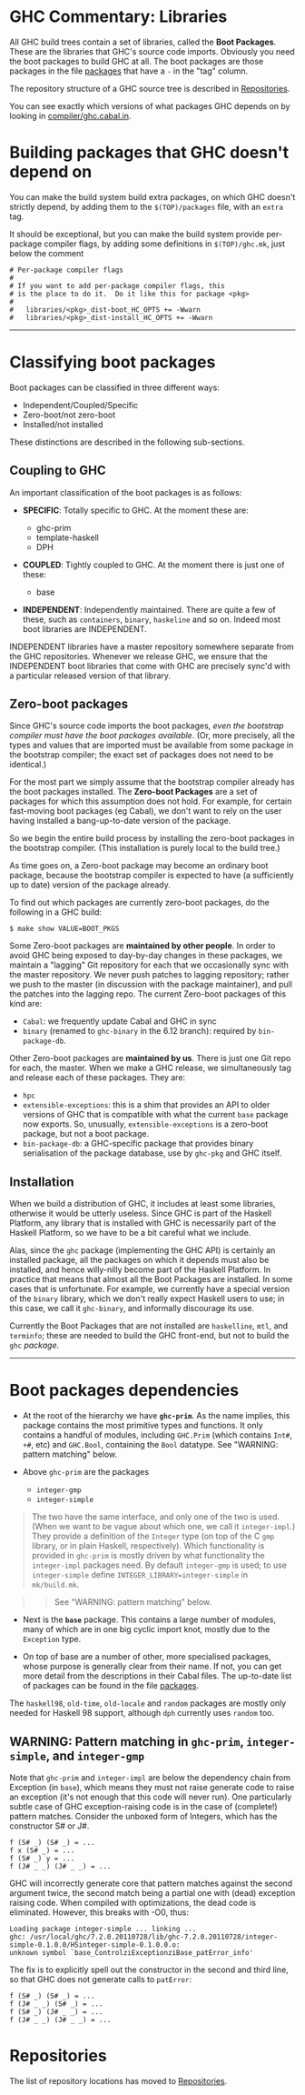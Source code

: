 


# GHC Commentary: Libraries



All GHC build trees contain a set of libraries, called the **Boot Packages**.  These are the libraries that GHC's source code imports.  Obviously you need the boot packages to build GHC at all.  The boot packages are those packages in the file [packages](/trac/ghc/browser/packages)[](/trac/ghc/export/HEAD/ghc/packages) that have a `-` in the "tag" column.



The repository structure of a GHC source tree is described in [Repositories](repositories).



You can see exactly which versions of what packages GHC depends on by looking in [compiler/ghc.cabal.in](/trac/ghc/browser/compiler/ghc.cabal.in)[](/trac/ghc/export/HEAD/ghc/compiler/ghc.cabal.in).


# Building packages that GHC doesn't depend on



You can make the build system build extra packages, on which GHC doesn't strictly depend, by adding them to the `$(TOP)/packages` file, with an `extra` tag.



It should be exceptional, but you can make the build system provide per-package compiler flags, by adding some definitions in `$(TOP)/ghc.mk`, just below the comment


```wiki
# Per-package compiler flags
# 
# If you want to add per-package compiler flags, this 
# is the place to do it.  Do it like this for package <pkg>
#   
#   libraries/<pkg>_dist-boot_HC_OPTS += -Wwarn
#   libraries/<pkg>_dist-install_HC_OPTS += -Wwarn
```

---


# Classifying boot packages



Boot packages can be classified in three different ways:


- Independent/Coupled/Specific
- Zero-boot/not zero-boot
- Installed/not installed


These distinctions are described in the following sub-sections.


## Coupling to GHC



An important classification of the boot packages is as follows:


- **SPECIFIC**: Totally specific to GHC.  At the moment these are:

  - ghc-prim
  - template-haskell
  - DPH

- **COUPLED**: Tightly coupled to GHC.  At the moment there is just one of these:

  - base

- **INDEPENDENT**: Independently maintained.  There are quite a few of these, such as `containers`, `binary`, `haskeline` and so on.  Indeed most boot libraries are INDEPENDENT.  


INDEPENDENT libraries have a master repository somewhere separate from the GHC repositories.  Whenever we release GHC, we ensure that the INDEPENDENT boot libraries that come with GHC are precisely sync'd with a particular released version of that library.


## Zero-boot packages



Since GHC's source code imports the boot packages, *even the bootstrap compiler must have the boot packages available*.  (Or, more precisely, all the types and values that are imported must be available from some package in the bootstrap compiler; the exact set of packages does not need to be identical.)



For the most part we simply assume that the bootstrap compiler already has the boot packages installed.  The **Zero-boot Packages** are a set of packages for which this assumption does not hold.  For example, for certain fast-moving boot packages (eg Cabal), we don't want to rely on the user having installed a bang-up-to-date version of the package.  



So we begin the entire build process by installing the zero-boot packages in the bootstrap compiler.  (This installation is purely local to the build tree.)  



As time goes on, a Zero-boot package may become an ordinary boot package, because the bootstrap compiler is expected to have (a sufficiently up to date) version of the package already.



To find out which packages are currently zero-boot packages, do the following in a GHC build:


```wiki
$ make show VALUE=BOOT_PKGS
```


Some Zero-boot packages are **maintained by other people**. In order to avoid GHC being exposed to day-by-day changes in these packages, we maintain a "lagging" Git repository for each that we occasionally sync with the master repository.  We never push patches to lagging repository; rather we push to the master (in discussion with the package maintainer), and pull the patches into the lagging repo.  The current Zero-boot packages of this kind are:


- `Cabal`: we frequently update Cabal and GHC in sync
- `binary` (renamed to `ghc-binary` in the 6.12 branch): required by `bin-package-db`.


Other Zero-boot packages are **maintained by us**.  There is just one Git repo for each, the master.  When we make a GHC release, we simultaneously tag and release each of these packages.  They are:


- `hpc`
- `extensible-exceptions`: this is a shim that provides an API to older versions of GHC that is compatible with what the current `base` package now exports.  So, unusually, `extensible-exceptions` is a zero-boot package, but not a boot package.
- `bin-package-db`: a GHC-specific package that provides binary serialisation of the package database, use by `ghc-pkg` and GHC itself.

## Installation



When we build a distribution of GHC, it includes at least some libraries, otherwise it would be utterly useless.  Since GHC is part of the Haskell Platform, any library that is installed with GHC is necessarily part of the Haskell Platform, so we have to be a bit careful what we include.  



Alas, since the `ghc` package (implementing the GHC API) is certainly an installed package, all the packages on which it depends must also be installed, and hence willy-nilly become part of the Haskell Platform.  In practice that means that almost all the Boot Packages are installed.  In some cases that is unfortunate.  For example, we currently have a special version of the `binary` library, which we don't really expect Haskell users to use; in this case, we call it `ghc-binary`, and informally discourage its use.



Currently the Boot Packages that are not installed are `haskelline`, `mtl`, and `terminfo`; these are needed to build the GHC front-end, but not to build the `ghc` *package*.


---


# Boot packages dependencies


- At the root of the hierarchy we have **`ghc-prim`**. As the name implies, this package contains the most primitive types and functions. It only contains a handful of modules, including `GHC.Prim` (which contains `Int#`, `+#`, etc) and `GHC.Bool`, containing the `Bool` datatype.  See "WARNING: pattern matching" below.

- Above `ghc-prim` are the packages

  - `integer-gmp`
  - `integer-simple`

>
>
> The two have the same interface, and only one of the two is used. (When we want to be vague about which one, we call it `integer-impl`.)  They provide a definition of the `Integer` type (on top of the C `gmp` library, or in plain Haskell, respectively). Which functionality is provided in `ghc-prim` is mostly driven by what functionality the `integer-impl` packages need. By default `integer-gmp` is used; to use `integer-simple` define `INTEGER_LIBRARY=integer-simple` in `mk/build.mk`.
>
>

>
> >
> >
> > See "WARNING: pattern matching" below.
> >
> >
>

- Next is the **`base`** package. This contains a large number of modules, many of which are in one big cyclic import knot, mostly due to the `Exception` type.

- On top of base are a number of other, more specialised packages, whose purpose is generally clear from their name. If not, you can get more detail from the descriptions in their Cabal files.  The up-to-date list of packages can be found in the file [packages](/trac/ghc/browser/packages)[](/trac/ghc/export/HEAD/ghc/packages).


The `haskell98`, `old-time`, `old-locale` and `random` packages are mostly only needed for Haskell 98 support, although `dph` currently uses `random` too.


## WARNING: Pattern matching in `ghc-prim`, `integer-simple`, and `integer-gmp`



Note that `ghc-prim` and `integer-impl` are below the dependency chain from Exception (in `base`), which means they must not raise generate code to raise an exception (it's not enough that this code will never run). One particularly subtle case of GHC exception-raising code is in the case of (complete!) pattern matches. Consider the unboxed form of Integers, which has the constructor S\# or J\#.


```wiki
f (S# _) (S# _) = ...
f x (S# _) = ...
f (S# _) y = ...
f (J# _ _) (J# _ _) = ...
```


GHC will incorrectly generate core that pattern matches against the second argument twice, the second match being a partial one with (dead) exception raising code. When compiled with optimizations, the dead code is eliminated. However, this breaks with -O0, thus:


```wiki
Loading package integer-simple ... linking ... 
ghc: /usr/local/ghc/7.2.0.20110728/lib/ghc-7.2.0.20110728/integer-simple-0.1.0.0/HSinteger-simple-0.1.0.0.o: 
unknown symbol `base_ControlziExceptionziBase_patError_info'
```


The fix is to explicitly spell out the constructor in the second and third line, so that GHC does not generate calls to `patError`:


```wiki
f (S# _) (S# _) = ...
f (J# _ _) (S# _) = ...
f (S# _) (J# _ _) = ...
f (J# _ _) (J# _ _) = ...
```

# Repositories



The list of repository locations has moved to [Repositories](repositories).


